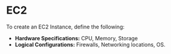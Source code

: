 # EC2

To create an EC2 Instance, define the following:

* **Hardware Specifications:** CPU, Memory, Storage
* **Logical Configurations:** Firewalls, Networking locations, OS.
